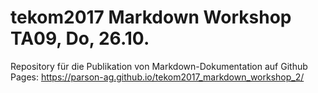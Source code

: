 # tekom2017 Markdown Workshop TA09, Do, 26.10.

Repository für die Publikation von Markdown-Dokumentation auf Github Pages: https://parson-ag.github.io/tekom2017_markdown_workshop_2/
